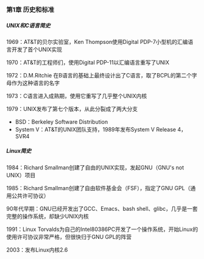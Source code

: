 ### 第1章 历史和标准

##### UNIX和C语言简史

1969：AT&T的贝尔实验室，Ken Thompson使用Digital PDP-7小型机的汇编语言开发了首个UNIX实现

1970：AT&T的工程师们，使用Digital PDP-11以汇编语言重写了UNIX

1972：D.M.Ritchie 在B语言的基础上最终设计出了C语言，取了BCPL的第二个字母作为这种语言的名字

1973：C语言进入成熟期，使用它重写了几乎整个UNIX内核

1979：UNIX发布了第七个版本，从此分裂成了两大分支

* BSD：Berkeley Software Distribution
* System V：AT&T的UNIX团队支持，1989年发布System V Release 4，SVR4

##### Linux简史

1984：Richard Smallman创建了自由的UNIX实现，发起GNU（GNU's not UNIX）项目

1985：Richard Smallman创建了自由软件基金会（FSF），指定了GNU GPL（通用公共许可协议）

90年代早期：GNU已经开发出了GCC、Emacs、bash shell、glibc，几乎是一套完整的操作系统，却缺少UNIX内核

1991：Linux Torvalds为自己的Intel80386PC开发了一个操作系统，开始Linux的使用许可协议非常严格，但很快归于GNU GPL的阵营

2003：发布Linux内核2.6

